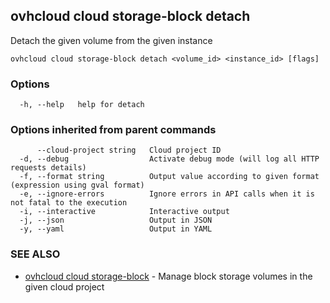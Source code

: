 ## ovhcloud cloud storage-block detach

Detach the given volume from the given instance

```
ovhcloud cloud storage-block detach <volume_id> <instance_id> [flags]
```

### Options

```
  -h, --help   help for detach
```

### Options inherited from parent commands

```
      --cloud-project string   Cloud project ID
  -d, --debug                  Activate debug mode (will log all HTTP requests details)
  -f, --format string          Output value according to given format (expression using gval format)
  -e, --ignore-errors          Ignore errors in API calls when it is not fatal to the execution
  -i, --interactive            Interactive output
  -j, --json                   Output in JSON
  -y, --yaml                   Output in YAML
```

### SEE ALSO

* [ovhcloud cloud storage-block](ovhcloud_cloud_storage-block.md)	 - Manage block storage volumes in the given cloud project

